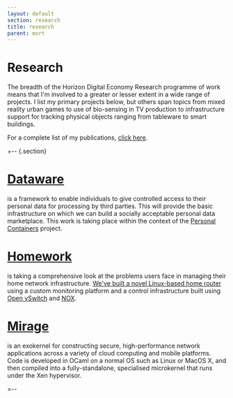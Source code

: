 ```yaml
---
layout: default
section: research
title: research
parent: mort
---
```


Research
========

The breadth of the Horizon Digital Economy Research programme of work
means that I'm involved to a greater or lesser extent in a wide range
of projects.  I list my primary projects below, but others span topics
from mixed reality urban games to use of bio-sensing in TV production
to infrastructure support for tracking physical objects ranging from
tableware to smart buildings.  

For a complete list of my publications, [click here](../papers/).

+-- {.section}

[Dataware](http://perscon.net/overview/dataware.html)
====

is a framework to enable individuals to give controlled access to
their personal data for processing by third parties.  This will
provide the basic infrastructure on which we can build a socially
acceptable personal data marketplace.  This work is taking place
within the context of the [Personal Containers](http://perscon.net/)
project.  

[Homework](http://www.homenetworks.ac.uk/)
====

is taking a comprehensive look at the problems users face in
managing their home network infrastructure.  [We've built a novel
Linux-based home router](https://github.com/homework/) using a custom
monitoring platform and a control infrastructure built using [Open
vSwitch][ovs] and [NOX][]. 

[Mirage](http://www.openmirage.org)
====

is an exokernel for constructing secure, high-performance network
applications across a variety of cloud computing and mobile platforms.
Code is developed in OCaml on a normal OS such as Linux or MacOS X,
and then compiled into a fully-standalone, specialised microkernel
that runs under the Xen hypervisor. 

=--

[e]: mailto:richard.mortier@nottingham.ac.uk
[ovs]: http://openvswitch.org/
[nox]: http://noxrepo.org/


